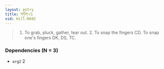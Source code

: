 ```yaml
---
layout: entry
title: གཏོག་√1
vid: Hill:0692
---
```

> 1. To grab, pluck, gather, tear out. 2. To snap the fingers CD. To snap one's fingers DK, DS, TC.
### Dependencies (N = 3)
* `arg2` 2
